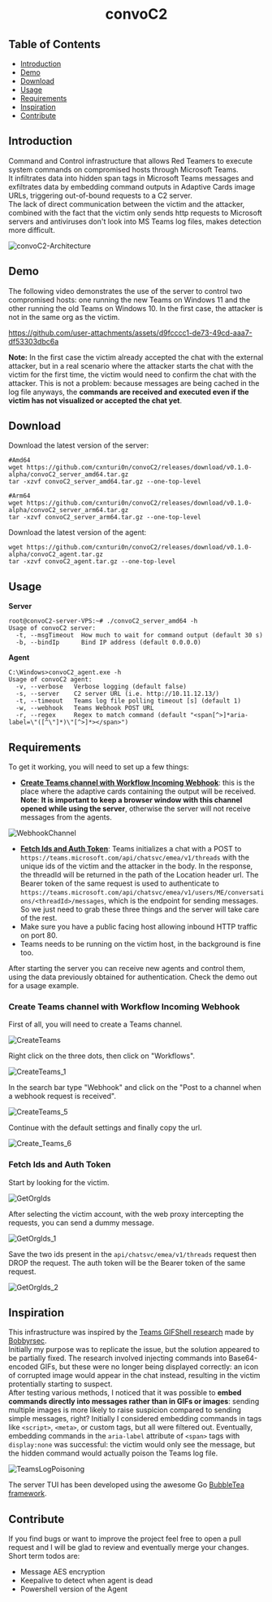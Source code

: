 <h1 align="center">convoC2</h1>

## Table of Contents
- [Introduction](#introduction)
- [Demo](#demo)
- [Download](#download)
- [Usage](#usage)
- [Requirements](#requirements)
- [Inspiration](#inspiration)
- [Contribute](#contribute)

## Introduction
Command and Control infrastructure that allows Red Teamers to execute system commands on compromised hosts through Microsoft Teams.  
It infiltrates data into hidden span tags in Microsoft Teams messages and exfiltrates data by embedding command outputs in Adaptive Cards image URLs, triggering out-of-bound requests to a C2 server.  
The lack of direct communication between the victim and the attacker, combined with the fact that the victim only sends http requests to Microsoft servers and antiviruses don't look into MS Teams log files, makes detection more difficult.  

![convoC2-Architecture](https://github.com/user-attachments/assets/d126a4cb-dc62-4a18-8b89-3501a4319d6e)

## Demo
The following video demonstrates the use of the server to control two compromised hosts: one running the new Teams on Windows 11 and the other running the old Teams on Windows 10. In the first case, the attacker is not in the same org as the victim.

https://github.com/user-attachments/assets/d9fcccc1-de73-49cd-aaa7-df53303dbc6a

**Note:** In the first case the victim already accepted the chat with the external attacker, but in a real scenario where the attacker starts the chat with the victim for the first time, the victim would need to confirm the chat with the attacker. This is not a problem: because messages are being cached in the log file anyways, the **commands are received and executed even if the victim has not visualized or accepted the chat yet**.

## Download
Download the latest version of the server:
```
#Amd64
wget https://github.com/cxnturi0n/convoC2/releases/download/v0.1.0-alpha/convoC2_server_amd64.tar.gz
tar -xzvf convoC2_server_amd64.tar.gz --one-top-level

#Arm64
wget https://github.com/cxnturi0n/convoC2/releases/download/v0.1.0-alpha/convoC2_server_arm64.tar.gz
tar -xzvf convoC2_server_arm64.tar.gz --one-top-level
```
Download the latest version of the agent:
```
wget https://github.com/cxnturi0n/convoC2/releases/download/v0.1.0-alpha/convoC2_agent.tar.gz
tar -xzvf convoC2_agent.tar.gz --one-top-level
```
## Usage
**Server**
```
root@convoC2-server-VPS:~# ./convoC2_server_amd64 -h
Usage of convoC2 server:
  -t, --msgTimeout  How much to wait for command output (default 30 s)
  -b, --bindIp      Bind IP address (default 0.0.0.0)
```
**Agent**
```
C:\Windows>convoC2_agent.exe -h
Usage of convoC2 agent:
  -v, --verbose   Verbose logging (default false)
  -s, --server    C2 server URL (i.e. http://10.11.12.13/)
  -t, --timeout   Teams log file polling timeout [s] (default 1)
  -w, --webhook   Teams Webhook POST URL
  -r, --regex     Regex to match command (default "<span[^>]*aria-label=\"([^\"]*)\"[^>]*></span>")
```

## Requirements
To get it working, you will need to set up a few things:
- [**Create Teams channel with Workflow Incoming Webhook**](#Create-Teams-channel-with-Workflow-Incoming-Webhook): this is the place where the adaptive cards containing the output will be received. **Note**: **It is important to keep a browser window with this channel opened while using the server**, otherwise the server will not receive messages from the agents.

![WebhookChannel](https://github.com/user-attachments/assets/ea65daad-9274-4574-835b-107f468a1d6e)

- [**Fetch Ids and Auth Token**](#Fetch-Ids-And-Auth-Token): Teams initializes a chat with a POST to `https://teams.microsoft.com/api/chatsvc/emea/v1/threads` with the unique ids of the victim and the attacker in the body. In the response, the threadId will be returned in the path of the Location header url.
  The Bearer token of the same request is used to authenticate to `https://teams.microsoft.com/api/chatsvc/emea/v1/users/ME/conversations/<threadId>/messages`, which is the endpoint for sending messages. So we just need to grab these three things and the server will take care of the rest.
- Make sure you have a public facing host allowing inbound HTTP traffic on port 80.
- Teams needs to be running on the victim host, in the background is fine too.

After starting the server you can receive new agents and control them, using the data previously obtained for authentication. Check the demo out for a usage example.

### Create Teams channel with Workflow Incoming Webhook
First of all, you will need to create a Teams channel.  

![CreateTeams](https://github.com/user-attachments/assets/8f4da165-4c94-4685-b06c-a938cde8cf90)  

Right click on the three dots, then click on "Workflows".    

![CreateTeams_1](https://github.com/user-attachments/assets/50c0fe37-d81c-4fc6-b9ec-81a287cbcedd)  

In the search bar type "Webhook" and click on the "Post to a channel when a webhook request is received".  

![CreateTeams_5](https://github.com/user-attachments/assets/3f7d7221-cc84-457b-9057-610e60944c61)  

Continue with the default settings and finally copy the url.  

![Create_Teams_6](https://github.com/user-attachments/assets/45030146-3575-4588-9fac-ee2bb6079bbc)


### Fetch Ids and Auth Token
Start by looking for the victim.  

![GetOrgIds](https://github.com/user-attachments/assets/c75b47e3-5503-473b-8be6-a04d041e9422)  

After selecting the victim account, with the web proxy intercepting the requests, you can send a dummy message.  

![GetOrgIds_1](https://github.com/user-attachments/assets/76533c54-2c71-4d0d-94dc-5d638a33242c)  

Save the two ids present in the `api/chatsvc/emea/v1/threads` request then DROP the request. The auth token will be the Bearer token of the same request.  

![GetOrgIds_2](https://github.com/user-attachments/assets/b0f9d9bc-df2d-4527-8a87-301babd505b4)

## Inspiration
This infrastructure was inspired by the [Teams GIFShell research](https://medium.com/@bobbyrsec/gifshell-covert-attack-chain-and-c2-utilizing-microsoft-teams-gifs-1618c4e64ed7) made by [Bobbyrsec](https://www.linkedin.com/in/bobby-rauch/).  
Initially my purpose was to replicate the issue, but the solution appeared to be partially fixed. The research involved injecting commands into Base64-encoded GIFs, but these were no longer being displayed correctly: an icon of corrupted image would appear in the chat instead, resulting in the victim protentially starting to suspect.  
After testing various methods, I noticed that it was possible to **embed commands directly into messages rather than in GIFs or images**: sending multiple images is more likely to raise suspicion compared to sending simple messages, right?
Initially I considered embedding commands in tags like `<script>`, `<meta>`, or custom tags, but all were filtered out. Eventually, embedding commands in the `aria-label` attribute of `<span>` tags with `display:none` was successful: the victim would only see the message, but the hidden command would actually poison the Teams log file.  

![TeamsLogPoisoning](https://github.com/user-attachments/assets/b602ef7f-fabc-42a0-bd68-6b7d7f152a86)

The server TUI has been developed using the awesome Go [BubbleTea framework](https://github.com/charmbracelet/bubbletea).

## Contribute
If you find bugs or want to improve the project feel free to open a pull request and I will be glad to review and eventually merge your changes.
Short term todos are:
- Message AES encryption
- Keepalive to detect when agent is dead
- Powershell version of the Agent
